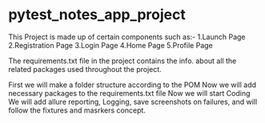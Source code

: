 # pytest_notes_app_project
This Project is made up of certain components such as:-
1.Launch Page
2.Registration Page
3.Login Page
4.Home Page
5.Profile Page

The requirements.txt file in the project contains the info. about all the related packages used throughout the project.

First we will make a folder structure according to the POM 
Now we will add necessary packages to the requirements.txt file
Now we will start Coding
We will add allure reporting, Logging, save screenshots on failures, and will follow the fixtures and masrkers concept.
